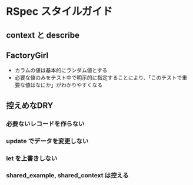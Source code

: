 # RSpec スタイルガイド

## context と describe

## FactoryGirl

- カラムの値は基本的にランダム値とする
 - 必要な値のみをテスト中で明示的に指定することにより、「このテストで重要な値はなにか」がわかりやすくなる

## 控えめなDRY

### 必要ないレコードを作らない

### update でデータを変更しない

### let を上書きしない

### shared_example, shared_context は控える

